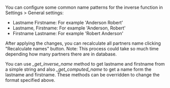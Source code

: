 You can configure some common name patterns for the inverse function in
Settings \> General settings:

- Lastname Firstname: For example 'Anderson Robert'
- Lastname, Firstname: For example 'Anderson, Robert'
- Firstname Lastname: For example 'Robert Anderson'

After applying the changes, you can recalculate all partners name
clicking "Recalculate names" button. Note: This process could take so
much time depending how many partners there are in database.

You can use *\_get_inverse_name* method to get lastname and firstname
from a simple string and also *\_get_computed_name* to get a name form
the lastname and firstname. These methods can be overridden to change
the format specified above.
